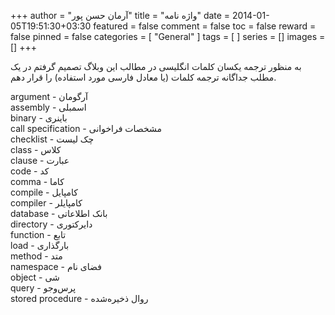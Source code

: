 +++
author = "آرمان حسن پور"
title = "واژه نامه" 
date = 2014-01-05T19:51:30+03:30
featured = false
comment = false
toc = false
reward = false
pinned = false
categories = [
	"General"
]
tags = [
]
series = []
images = []
+++

به منظور ترجمه یکسان کلمات انگلیسی در مطالب این وبلاگ تصمیم گرفتم در یک مطلب جداگانه ترجمه کلمات (یا معادل فارسی مورد استفاده) را قرار دهم.
<!--more-->
argument - آرگومان
</br>
assembly - اسمبلی
</br>
binary - باینری
</br>
call specification - مشخصات فراخوانی
</br>
checklist - چک لیست
</br>
class - کلاس
</br>
clause - عبارت
</br>
code - کد
</br>
comma - کاما
</br>
compile - کامپایل
</br>
compiler - کامپایلر
</br>
database - بانک اطلاعاتی
</br>
directory - دایرکتوری
</br>
function - تابع
</br>
load - بارگذاری
</br>
method - متد
</br>
namespace - فضای نام
</br>
object - شی
</br>
query - پرس‌و‌جو
</br>
stored procedure - روال‌ ذخیره‌شده

